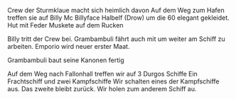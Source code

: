 Crew der Sturmklaue macht sich heimlich davon
Auf dem Weg zum Hafen treffen sie auf Billy Mc Billyface
	Halbelf (Drow)
	um die 60
	elegant gekleidet. Hut mit Feder
	Muskete auf dem Rucken

Billy tritt der Crew bei.
Grambambuli fährt auch mit um weiter am Schiff zu arbeiten.
Emporio wird neuer erster Maat.

Grambambuli baut seine Kanonen fertig

Auf dem Weg nach Fallonhall treffen wir auf 3 Durgos Schiffe
Ein Frachtschiff und zwei Kampfschiffe
Wir schalten eines der Kampfschiffe aus. Das zweite bleibt zurück.
Wir holen zum anderem Schiff au.





